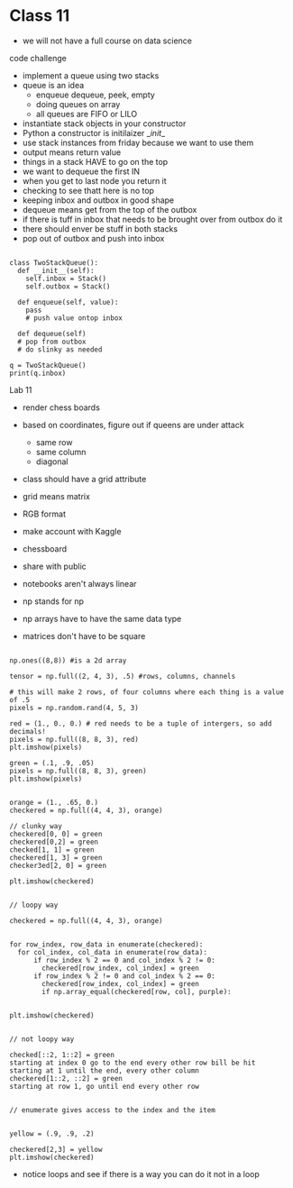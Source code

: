 # Class 11

- we will not have a full course on data science

code challenge

- implement a queue using two stacks
- queue is an idea 
  - enqueue dequeue, peek, empty
  - doing queues on array
  - all queues are FIFO or LILO
- instantiate stack objects in your constructor
- Python a constructor is initilaizer \__init__
- use stack instances from friday because we want to use them
- output means return value
- things in a stack HAVE to go on the top
- we want to dequeue the first IN
- when you get to last node you return it
- checking to see thatt here is no top
- keeping inbox and outbox in good shape
- dequeue means get from the top of the outbox
- if there is tuff in inbox that needs to be brought over from outbox do it
- there should enver be stuff in both stacks
- pop out of outbox and push into inbox

```{python}

class TwoStackQueue():
  def __init__(self):
    self.inbox = Stack()
    self.outbox = Stack()

  def enqueue(self, value):
    pass
    # push value ontop inbox

  def dequeue(self)
  # pop from outbox
  # do slinky as needed

q = TwoStackQueue()
print(q.inbox)
```

Lab 11

- render chess boards
- based on coordinates, figure out if queens are under attack
  - same row
  - same column
  - diagonal

- class should have a grid attribute
- grid means matrix
- RGB format

- make account with Kaggle
- chessboard
- share with public
- notebooks aren't always linear
- np stands for np 
- np arrays have to have the same data type
- matrices don't have to be square

```{python}

np.ones((8,8)) #is a 2d array

tensor = np.full((2, 4, 3), .5) #rows, columns, channels

# this will make 2 rows, of four columns where each thing is a value of .5
pixels = np.random.rand(4, 5, 3)

red = (1., 0., 0.) # red needs to be a tuple of intergers, so add decimals!
pixels = np.full((8, 8, 3), red)
plt.imshow(pixels)

green = (.1, .9, .05)
pixels = np.full((8, 8, 3), green)
plt.imshow(pixels)


orange = (1., .65, 0.)
checkered = np.full((4, 4, 3), orange)

// clunky way
checkered[0, 0] = green
checkered[0,2] = green
checked[1, 1] = green
checkered[1, 3] = green
checker3ed[2, 0] = green

plt.imshow(checkered)


// loopy way

checkered = np.full((4, 4, 3), orange)


for row_index, row_data in enumerate(checkered):
  for col_index, col_data in enumerate(row_data):
      if row_index % 2 == 0 and col_index % 2 != 0:
        checkered[row_index, col_index] = green
      if row_index % 2 != 0 and col_index % 2 == 0:
        checkered[row_index, col_index] = green
        if np.array_equal(checkered[row, col], purple):


plt.imshow(checkered)


// not loopy way

checked[::2, 1::2] = green
starting at index 0 go to the end every other row bill be hit
starting at 1 until the end, every other column
checkered[1::2, ::2] = green
starting at row 1, go until end every other row


// enumerate gives access to the index and the item


yellow = (.9, .9, .2)

checkered[2,3] = yellow
plt.imshow(checkered)
```

- notice loops and see if there is a way you can do it not in a loop


